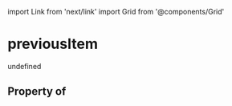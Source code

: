 import Link from 'next/link'
import Grid from '@components/Grid'

# previousItem

undefined

## Property of



